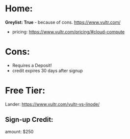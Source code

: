 # Home:
**Greylist: True** - because of cons.
https://www.vultr.com/
- pricing: https://www.vultr.com/pricing/#cloud-compute

# Cons:
- Requires a Deposit!
- credit expires 30 days after signup

# Free Tier:
Lander: https://www.vultr.com/vultr-vs-linode/

## Sign-up Credit:
amount: $250
